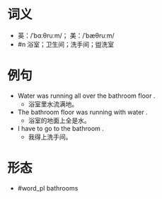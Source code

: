# 词义
- 英：/ˈbɑːθruːm/； 美：/ˈbæθruːm/
- #n 浴室；卫生间；洗手间；盥洗室
# 例句
- Water was running all over the bathroom floor .
	- 浴室里水流满地。
- The bathroom floor was running with water .
	- 浴室的地面上全是水。
- I have to go to the bathroom .
	- 我得上洗手间。
# 形态
- #word_pl bathrooms
